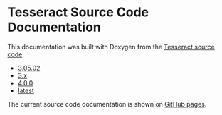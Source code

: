 # Tesseract Source Code Documentation

This documentation was built with Doxygen from the
[Tesseract source code](https://github.com/tesseract-ocr/tesseract).

- [3.05.02](3.05.02/)
- [3.x](3.x/)
- [4.0.0](4.0.0/)
- [latest](5.x/)

The current source code documentation is shown on [GitHub pages](https://tesseract-ocr.github.io/).
